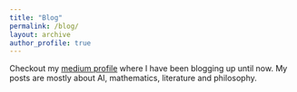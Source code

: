 ```yaml
---
title: "Blog"
permalink: /blog/
layout: archive
author_profile: true
---
```


Checkout my [medium profile](https://medium.com/@elennisioti) where I have been blogging up until now. My posts are mostly about AI, mathematics, literature and philosophy.
